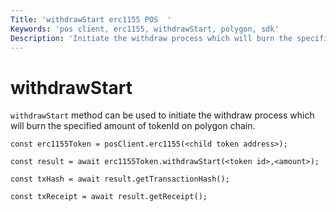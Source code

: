 ```yaml
---
Title: 'withdrawStart erc1155 POS  '
Keywords: 'pos client, erc1155, withdrawStart, polygon, sdk'
Description: 'Initiate the withdraw process which will burn the specified amount of tokenId on polygon chain.'
---
```


# withdrawStart

`withdrawStart` method can be used to initiate the withdraw process which will burn the specified amount of tokenId on polygon chain.

```
const erc1155Token = posClient.erc1155(<child token address>);

const result = await erc1155Token.withdrawStart(<token id>,<amount>);

const txHash = await result.getTransactionHash();

const txReceipt = await result.getReceipt();

```
